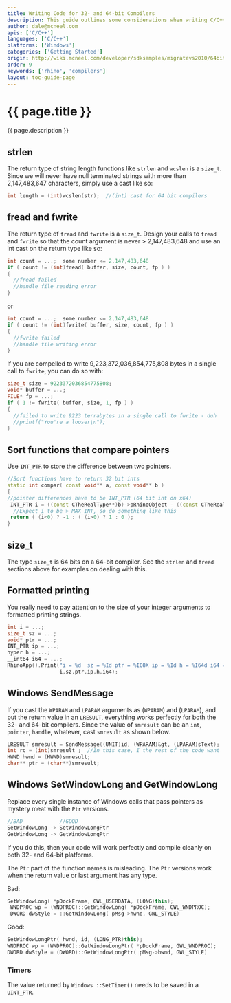 ```yaml
---
title: Writing Code for 32- and 64-bit Compilers
description: This guide outlines some considerations when writing C/C++ code for both 32- and 64-bit compilers.
author: dale@mcneel.com
apis: ['C/C++']
languages: ['C/C++']
platforms: ['Windows']
categories: ['Getting Started']
origin: http://wiki.mcneel.com/developer/sdksamples/migratevs2010/64bitcompatibility
order: 9
keywords: ['rhino', 'compilers']
layout: toc-guide-page
---
```


# {{ page.title }}

{{ page.description }}

## strlen

The return type of string length functions like `strlen` and `wcslen` is a `size_t`.  Since we will never have null terminated strings with more than 2,147,483,647 characters, simply use a cast like so:

```cpp
int length = (int)wcslen(str);  //(int) cast for 64 bit compilers
```

## fread and fwrite

The return type of `fread` and `fwrite` is a `size_t`.  Design your calls to `fread` and `fwrite` so that the count argument is never > 2,147,483,648 and use an int cast on the return type like so:

```cpp
int count = ...;  some number <= 2,147,483,648
if ( count != (int)fread( buffer, size, count, fp ) )
{
  //fread failed
  //handle file reading error
}
```

or

```cpp
int count = ...;  some number <= 2,147,483,648
if ( count != (int)fwrite( buffer, size, count, fp ) )
{
  //fwrite failed
  //handle file writing error
}
```

If you are compelled to write 9,223,372,036,854,775,808 bytes in a single call to `fwrite`, you can do so with:

```cpp
size_t size = 9223372036854775808;
void* buffer = ...;
FILE* fp = ...;
if ( 1 != fwrite( buffer, size, 1, fp ) )
{
  //failed to write 9223 terrabytes in a single call to fwrite - duh
  //printf("You're a looser\n");
}
```

## Sort functions that compare pointers

Use `INT_PTR` to store the difference between two pointers.

```cpp
//Sort functions have to return 32 bit ints
static int compar( const void** a, const void** b )
{
//pointer differences have to be INT_PTR (64 bit int on x64)
 INT_PTR i = ((const CTheRealType**)b)->pRhinoObject - ((const CTheRealType**)a)->pRhinoObject
  //Expect i to be > MAX_INT, so do something like this
 return ( (i<0) ? -1 : ( (i>0) ? 1 : 0 );
}
```

## size_t

The type `size_t` is 64 bits on a 64-bit compiler.  See the `strlen` and `fread` sections above for examples on dealing with this.

## Formatted printing

You really need to pay attention to the size of your integer arguments to formatted printing strings.

```cpp
int i = ...;
size_t sz = ...;
void* ptr = ...;
INT_PTR ip = ...;
hyper h = ...;
__int64 i64 = ...;
RhinoApp().Print("i = %d  sz = %Id ptr = %I08X ip = %Id h = %I64d i64 = %I64d\n",
                 i,sz,ptr,ip,h,i64);
```

## Windows SendMessage

If you cast the `WPARAM` and `LPARAM` arguments as (`WPARAM`) and (`LPARAM`), and put the return value in an `LRESULT`, everything works perfectly for both the 32- and 64-bit compilers.  Since the value of `smresult` can be an `int`, `pointer`, `handle`, whatever, cast `smresult` as shown below.

```cpp
LRESULT smresult = SendMessage((UNIT)id, (WPARAM)&gt, (LPARAM)sText);
int rc = (int)smresult ;  //In this case, I the rest of the code want
HWND hwnd = (HWND)smresult;
char** ptr = (char**)smresult;
```

## Windows SetWindowLong and GetWindowLong

Replace every single instance of Windows calls that pass pointers as mystery meat with the `Ptr` versions.

```cpp
//BAD            //GOOD
SetWindowLong -> SetWindowLongPtr
GetWindowLong -> GetWindowLongPtr
```

If you do this, then your code will work perfectly and compile cleanly on both 32- and 64-bit platforms.

The `Ptr` part of the function names is misleading.  The `Ptr` versions work when the return value or last argument has any type.

Bad:

```cpp
SetWindowLong( *pDockFrame, GWL_USERDATA, (LONG)this);
 WNDPROC wp = (WNDPROC)::GetWindowLong( *pDockFrame, GWL_WNDPROC);
 DWORD dwStyle = ::GetWindowLong( pMsg->hwnd, GWL_STYLE)
```

Good:

```cpp
SetWindowLongPtr( hwnd, id, (LONG_PTR)this);
WNDPROC wp = (WNDPROC)::GetWindowLongPtr( *pDockFrame, GWL_WNDPROC);
DWORD dwStyle = (DWORD)::GetWindowLongPtr( pMsg->hwnd, GWL_STYLE)
```

### Timers

The value returned by `Windows ::SetTimer()` needs to be saved in a `UINT_PTR`.
